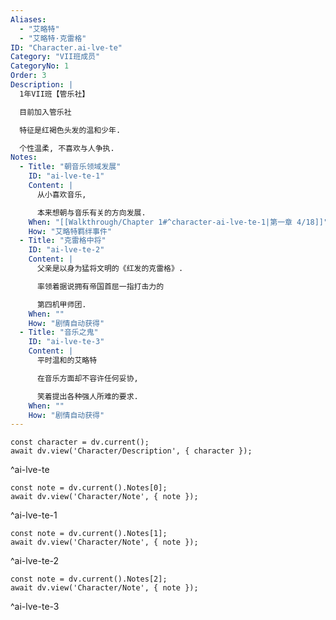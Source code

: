 ```yaml
---
Aliases:
  - "艾略特"
  - "艾略特·克雷格"
ID: "Character.ai-lve-te"
Category: "VII班成员"
CategoryNo: 1
Order: 3
Description: |
  1年VII班【管乐社】

  目前加入管乐社

  特征是红褐色头发的温和少年.

  个性温柔, 不喜欢与人争执.
Notes:
  - Title: "朝音乐领域发展"
    ID: "ai-lve-te-1"
    Content: |
      从小喜欢音乐,

      本来想朝与音乐有关的方向发展.
    When: "[[Walkthrough/Chapter 1#^character-ai-lve-te-1|第一章 4/18]]"
    How: "艾略特羁绊事件"
  - Title: "克雷格中将"
    ID: "ai-lve-te-2"
    Content: |
      父亲是以身为猛将文明的《红发的克雷格》.

      率领着据说拥有帝国首屈一指打击力的

      第四机甲师团.
    When: ""
    How: "剧情自动获得"
  - Title: "音乐之鬼"
    ID: "ai-lve-te-3"
    Content: |
      平时温和的艾略特

      在音乐方面却不容许任何妥协,

      笑着提出各种强人所难的要求.
    When: ""
    How: "剧情自动获得"
---
```

```dataviewjs
const character = dv.current();
await dv.view('Character/Description', { character });
```
^ai-lve-te

```dataviewjs
const note = dv.current().Notes[0];
await dv.view('Character/Note', { note });
```
^ai-lve-te-1

```dataviewjs
const note = dv.current().Notes[1];
await dv.view('Character/Note', { note });
```
^ai-lve-te-2

```dataviewjs
const note = dv.current().Notes[2];
await dv.view('Character/Note', { note });
```
^ai-lve-te-3